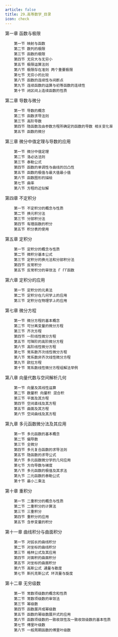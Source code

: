 ```yaml
---
article: false
title: 29.高等数学_目录
icon: check
---
```


第一章 函数与极限
```text
    第一节 映射与函数
    第二节 数列的极限
    第三节 函数的极限
    第四节 无穷大与无穷小
    第五节 极限运算法则
    第六节 极限存在准则 两个重要极限
    第七节 无穷小的比较
    第八节 函数的连续性与间断点
    第九节 连续函数的运算与初等函数的连续性
    第十节 闭区间上连续函数的性质
```
第二章 导数与微分
```text
    第一节 导数的概念
    第二节 函数求导法则
    第三节 高阶导数
    第四节 隐函数及由参数方程所确定的函数的导数 相关变化率
    第五节 函数的微分
```
第三章 微分中值定理与导数的应用
```text
    第一节 微分中值定理
    第二节 洛必达法则
    第三节 泰勒公式
    第四节 函数的单调性与曲线的凹凸性
    第五节 函数的极值与最大值最小值
    第六节 函数图形的描绘
    第七节 曲率
    第八节 方程的近似解
```
第四章 不定积分
```text
    第一节 不定积分的概念与性质
    第二节 换元积分法
    第三节 分部积分法
    第四节 有理函数的积分
    第五节 积分表的使用
```
第五章 定积分
```text
    第一节 定积分的概念与性质
    第二节 微积分基本公式
    第三节 定积分的换元法和分部积分法
    第四节 反常积分
    第五节 反常积分的审敛法 Γ ΓΓ函数
```
第六章 定积分的应用
```text
    第一节 定积分的元素法
    第二节 定积分在几何学上的应用
    第三节 定积分在物理学上的应用
```
第七章 微分方程
```text
    第一节 微分方程的基本概念
    第二节 可分离变量的微分方程
    第三节 齐次方程
    第四节 一阶线性微分方程
    第五节 可降阶的高阶微分方程
    第六节 高阶线性微分方程
    第七节 常系数齐次线性微分方程
    第八节 常系数非齐次线性微分方程
    第九节 欧拉方程
    第十节 常系数线性微分方程组解法举例
```
第八章 向量代数与空间解析几何
```text
    第一节 向量及其线性运算
    第二节 数量积 向量积 混合积
    第三节 平面及其方程
    第四节 空间直线及其方程
    第五节 曲面及其方程
    第六节 空间曲线及其方程
```
第九章 多元函数微分法及其应用
```text
    第一节 多元函数的基本概念
    第二节 偏导数
    第三节 全微分
    第四节 多元复合函数的求导法则
    第五节 隐函数的求导公式
    第六节 多元函数微分学的几何应用
    第七节 方向导数与梯度
    第八节 多元函数的极值及其求法
    第九节 二元函数的泰勒公式
    第十节 最小二乘法
```
第十章 重积分
```text
    第一节 二重积分的概念与性质
    第二节 二重积分的计算法
    第三节 三重积分
    第四节 重积分的应用
    第五节 含参变量的积分
```
第十一章 曲线积分与曲面积分
```text
    第一节 对弧长的曲线积分
    第二节 对坐标的曲线积分
    第三节 格林公式及其应用
    第四节 对面积的曲面积分
    第五节 对坐标的曲面积分
    第六节 高斯公式 通量与散度
    第七节 斯托克斯公式 环流量与旋度
```
第十二章 无穷级数
```text
    第一节 常数项级数的概念和性质
    第二节 常数项级数的审敛法
    第三节 幂级数
    第四节 函数展开成幂级数
    第五节 函数的幂级数展开式的应用
    第六节 函数项级数的一致收敛性及一致收敛级数的基本性质
    第七节 傅里叶级数
    第八节 一般周期函数的傅里叶级数
```
















